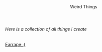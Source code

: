 
<html>

<head>
        <meta http-equiv="Content-Type" content="text/html; charset=UTF-8">
	<meta name="viewport" content="width=device-width, initial-scale=1">
       
</head>

<body>
        <header>Weird Things</header>
        <h6> Here is a collection of all things I create </h6>
        <a href="/Earrape :)/index.html ">
	Earrape :)
        </a>
</body>
</html>
  
